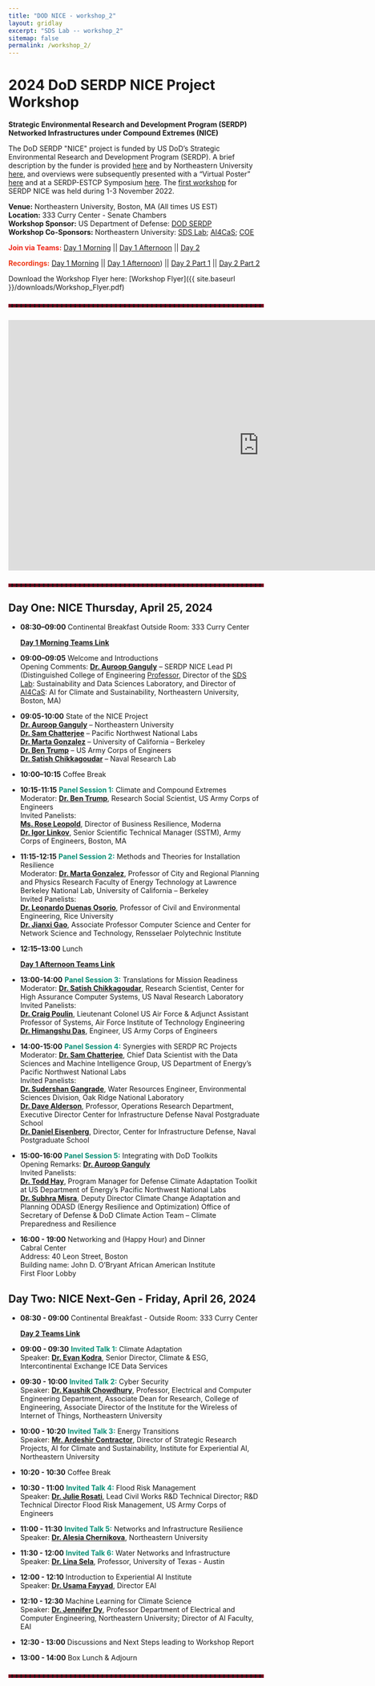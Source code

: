 ```yaml
---
title: "DOD NICE - workshop_2"
layout: gridlay
excerpt: "SDS Lab -- workshop_2"
sitemap: false
permalink: /workshop_2/
---
```

<!-- 
Jump to [US Patents](#us-patents) to see our Patents. -->

# 2024 DoD SERDP NICE Project Workshop

**Strategic Environmental Research and Development Program (SERDP)**  
**Networked Infrastructures under Compound Extremes (NICE)**

The DoD SERDP "NICE" project is funded by US DoD’s Strategic Environmental Research and Development Program (SERDP). A brief description by the funder is provided [here](https://serdp-estcp.org/projects/details/4fac77f3-2966-49c4-b3b5-a91593cec6a2) and by Northeastern University [here](https://coe.northeastern.edu/news/ganguly-to-lead-3m-serdp-grant-for-networked-infrastructures-under-compound-extremes/), and overviews were subsequently presented with a “Virtual Poster” [here](https://www.youtube.com/watch?v=BRsifIgUdHA) and at a SERDP-ESTCP Symposium [here](https://www.youtube.com/watch?v=_I4a2t24_88). The [first workshop](https://dodnice.github.io/workshop_1/) for SERDP NICE was held during 1-3 November 2022.

**Venue:** Northeastern University, Boston, MA (All times US EST)  
**Location:** 333 Curry Center - Senate Chambers  
**Workshop Sponsor:** US Department of Defense: [DOD SERDP](https://serdp-estcp.mil/projects/details/4fac77f3-2966-49c4-b3b5-a91593cec6a2)  
**Workshop Co-Sponsors:** Northeastern University: [SDS Lab](https://sdslab.io/); [AI4CaS](https://ai.northeastern.edu/ai-climate); [COE](https://coe.northeastern.edu/people/ganguly-auroop/)

<span style="color:#ef2618">**Join via Teams:**</span> [Day 1 Morning](https://teams.microsoft.com/dl/launcher/launcher.html?url=%2F_%23%2Fl%2Fmeetup-join%2F19%3Ameeting_NWFkYWI2YzMtNzRmMi00MDY3LTkzYjUtNjNkYzUwODY4Mzcz%40thread.v2%2F0%3Fcontext%3D%257b%2522Tid%2522%253a%2522a8eec281-aaa3-4dae-ac9b-9a398b9215e7%2522%252c%2522Oid%2522%253a%2522698bf87c-47b9-4c50-a96b-54897cab0f05%2522%257d%26anon%3Dtrue&type=meetup-join&deeplinkId=539b5584-649f-4216-a182-49bbfbdd5dbc&directDl=true&msLaunch=true&enableMobilePage=true&suppressPrompt=true) &#124;&#124; [Day 1 Afternoon](https://teams.microsoft.com/dl/launcher/launcher.html?url=%2F_%23%2Fl%2Fmeetup-join%2F19%3Ameeting_NGQ1YjUyODEtNDhkMC00MDg2LWEwNTQtY2YwZjYyNmQzY2Ri%40thread.v2%2F0%3Fcontext%3D%257b%2522Tid%2522%253a%2522a8eec281-aaa3-4dae-ac9b-9a398b9215e7%2522%252c%2522Oid%2522%253a%2522698bf87c-47b9-4c50-a96b-54897cab0f05%2522%257d%26anon%3Dtrue&type=meetup-join&deeplinkId=eeb413d4-80d6-4d8d-aaa2-5d01d974a66b&directDl=true&msLaunch=true&enableMobilePage=true&suppressPrompt=true) &#124;&#124; [Day 2](https://teams.microsoft.com/dl/launcher/launcher.html?url=%2F_%23%2Fl%2Fmeetup-join%2F19%3Ameeting_Y2ZkNmE4ODktZDY0OS00NmY0LTkzYTktYWFhNzlmZmU2MGVm%40thread.v2%2F0%3Fcontext%3D%257b%2522Tid%2522%253a%2522a8eec281-aaa3-4dae-ac9b-9a398b9215e7%2522%252c%2522Oid%2522%253a%2522698bf87c-47b9-4c50-a96b-54897cab0f05%2522%257d%26anon%3Dtrue&type=meetup-join&deeplinkId=e3369e3c-7ff5-49c5-a87b-e91af7369e50&directDl=true&msLaunch=true&enableMobilePage=true&suppressPrompt=true)

<span style="color:#ef3818">**Recordings:**</span> [Day 1 Morning](https://youtu.be/GagTw5NjvgM) &#124;&#124; [Day 1 Afternoon](https://youtu.be/qKP0Cj2wZw4)) &#124;&#124; [Day 2 Part 1](https://youtu.be/irgUd8bMm6w) &#124;&#124; [Day 2 Part 2](https://youtu.be/GagTw5NjvgM)

Download the Workshop Flyer here: [Workshop Flyer]({{ site.baseurl }}/downloads/Workshop_Flyer.pdf)

<hr style="border: 3px dashed #800020; width: 100%; margin: auto; margin-top: 5%; margin-bottom: 5%">

<iframe
  src="https://www.google.com/maps/d/embed?mid=14THWs9Gmtlt-_Q1wN0APHUrs0oVk3Fk"
  width="1000"
  height="500"
  style="border:0;"
  allowfullscreen=""
  loading="lazy">
</iframe>

<hr style="border: 3px dashed #800020; width: 100%; margin: auto; margin-top: 5%; margin-bottom: 5%">


## Day One: NICE Thursday, April 25, 2024

- **08:30–09:00** Continental Breakfast Outside Room: 333 Curry Center
  
  [**Day 1 Morning Teams Link**](https://teams.microsoft.com/dl/launcher/launcher.html?url=%2F_%23%2Fl%2Fmeetup-join%2F19%3Ameeting_NWFkYWI2YzMtNzRmMi00MDY3LTkzYjUtNjNkYzUwODY4Mzcz%40thread.v2%2F0%3Fcontext%3D%257b%2522Tid%2522%253a%2522a8eec281-aaa3-4dae-ac9b-9a398b9215e7%2522%252c%2522Oid%2522%253a%2522698bf87c-47b9-4c50-a96b-54897cab0f05%2522%257d%26anon%3Dtrue&type=meetup-join&deeplinkId=539b5584-649f-4216-a182-49bbfbdd5dbc&directDl=true&msLaunch=true&enableMobilePage=true&suppressPrompt=true)   

- **09:00–09:05** Welcome and Introductions  
  Opening Comments: [**Dr. Auroop Ganguly**](https://www.linkedin.com/in/auroop-ganguly-ab7ba34/) – SERDP NICE Lead PI  (Distinguished College of Engineering [Professor](https://coe.northeastern.edu/people/ganguly-auroop/), Director of the [SDS Lab](https://sdslab.io/): Sustainability and Data Sciences Laboratory, and Director of [AI4CaS](https://ai.northeastern.edu/ai-climate): AI for Climate and Sustainability, Northeastern University, Boston, MA)
  
- **09:05-10:00** State of the NICE Project  
  [**Dr. Auroop Ganguly**](https://www.linkedin.com/in/auroop-ganguly-ab7ba34/) – Northeastern University  
  [**Dr. Sam Chatterjee**](https://www.pnnl.gov/people/sam-chatterjee) – Pacific Northwest National Labs  
  [**Dr. Marta Gonzalez**](https://ced.berkeley.edu/people/marta-gonzalez) – University of California – Berkeley  
  [**Dr. Ben Trump**](https://www.linkedin.com/in/benjamin-trump-ba062523/) – US Army Corps of Engineers  
  [**Dr. Satish Chikkagoudar**](https://www.linkedin.com/in/satishchikkagoudar/) – Naval Research Lab
  
- **10:00–10:15** Coffee Break
  
- **10:15-11:15** <span style="color:#0a8f76">**Panel Session 1:**</span> Climate and Compound Extremes  
  Moderator: [**Dr. Ben Trump**](https://www.linkedin.com/in/benjamin-trump-ba062523/), Research Social Scientist, US Army Corps of Engineers  
  Invited Panelists:  
  [**Ms. Rose Leopold**](https://www.linkedin.com/in/roseleopold/), Director of Business Resilience, Moderna  
  [**Dr. Igor Linkov**](https://www.aiche.org/community/bio/dr-igor-linkov), Senior Scientific Technical Manager (SSTM), Army Corps of Engineers, Boston, MA

- **11:15-12:15** <span style="color:#0a8f76">**Panel Session 2:**</span> Methods and Theories for Installation Resilience  
  Moderator: [**Dr. Marta Gonzalez**](https://ced.berkeley.edu/people/marta-gonzalez), Professor of City and Regional Planning and Physics Research Faculty of Energy Technology at Lawrence Berkeley National Lab, University of California – Berkeley  
  Invited Panelists:  
  [**Dr. Leonardo Duenas Osorio**](https://profiles.rice.edu/faculty/leonardo-duenas-osorio), Professor of Civil and Environmental Engineering, Rice University  
  [**Dr. Jianxi Gao**](https://faculty.rpi.edu/jianxi-gao), Associate Professor Computer Science and Center for Network Science and Technology, Rensselaer Polytechnic Institute
  
- **12:15–13:00** Lunch
  
  [**Day 1 Afternoon Teams Link**](https://teams.microsoft.com/dl/launcher/launcher.html?url=%2F_%23%2Fl%2Fmeetup-join%2F19%3Ameeting_NGQ1YjUyODEtNDhkMC00MDg2LWEwNTQtY2YwZjYyNmQzY2Ri%40thread.v2%2F0%3Fcontext%3D%257b%2522Tid%2522%253a%2522a8eec281-aaa3-4dae-ac9b-9a398b9215e7%2522%252c%2522Oid%2522%253a%2522698bf87c-47b9-4c50-a96b-54897cab0f05%2522%257d%26anon%3Dtrue&type=meetup-join&deeplinkId=eeb413d4-80d6-4d8d-aaa2-5d01d974a66b&directDl=true&msLaunch=true&enableMobilePage=true&suppressPrompt=true)
  
- **13:00-14:00** <span style="color:#0a8f76">**Panel Session 3:**</span> Translations for Mission Readiness  
  Moderator: [**Dr. Satish Chikkagoudar**](https://www.linkedin.com/in/satishchikkagoudar/), Research Scientist, Center for High Assurance Computer Systems, US Naval Research Laboratory  
  Invited Panelists:  
  [**Dr. Craig Poulin**](https://www.afit.edu/BIOS/bio.cfm?facID=2013), Lieutenant Colonel US Air Force & Adjunct Assistant Professor of Systems, Air Force Institute of Technology Engineering  
  [**Dr. Himangshu Das**](https://www.linkedin.com/in/himangshu-das-22254023a/), Engineer, US Army Corps of Engineers
  
- **14:00-15:00** <span style="color:#0a8f76">**Panel Session 4:**</span> Synergies with SERDP RC Projects  
  Moderator: [**Dr. Sam Chatterjee**](https://www.pnnl.gov/people/sam-chatterjee), Chief Data Scientist with the Data Sciences and Machine Intelligence Group, US Department of Energy’s Pacific Northwest National Labs  
  Invited Panelists:  
  [**Dr. Sudershan Gangrade**](https://www.ornl.gov/staff-profile/sudershan-gangrade), Water Resources Engineer, Environmental Sciences Division, Oak Ridge National Laboratory  
  [**Dr. Dave Alderson**](https://faculty.nps.edu/dlalders/), Professor, Operations Research Department, Executive Director Center for Infrastructure Defense Naval Postgraduate School  
  [**Dr. Daniel Eisenberg**](https://ph.ucla.edu/about/faculty-staff-directory/daniel-eisenberg), Director, Center for Infrastructure Defense, Naval Postgraduate School
  
- **15:00-16:00** <span style="color:#0a8f76">**Panel Session 5:**</span> Integrating with DoD Toolkits  
  Opening Remarks: [**Dr. Auroop Ganguly**](https://www.linkedin.com/in/auroop-ganguly-ab7ba34/)  
  Invited Panelists:  
  [**Dr. Todd Hay**](https://www.pnnl.gov/people/todd-hay), Program Manager for Defense Climate Adaptation Toolkit at US Department of Energy’s Pacific Northwest National Labs  
  [**Dr. Subhra Misra**](https://www.linkedin.com/in/shubhra-misra-0b75a7213/), Deputy Director Climate Change Adaptation and Planning ODASD (Energy Resilience and Optimization) Office of Secretary of Defense & DoD Climate Action Team – Climate Preparedness and Resilience

- **16:00 - 19:00** Networking and (Happy Hour) and Dinner  
  Cabral Center  
  Address: 40 Leon Street, Boston  
  Building name: John D. O’Bryant African American Institute  
  First Floor Lobby

## Day Two: NICE Next-Gen - Friday, April 26, 2024

- **08:30 - 09:00** Continental Breakfast - Outside Room: 333 Curry Center
  
  [**Day 2 Teams Link**](https://teams.microsoft.com/dl/launcher/launcher.html?url=%2F_%23%2Fl%2Fmeetup-join%2F19%3Ameeting_Y2ZkNmE4ODktZDY0OS00NmY0LTkzYTktYWFhNzlmZmU2MGVm%40thread.v2%2F0%3Fcontext%3D%257b%2522Tid%2522%253a%2522a8eec281-aaa3-4dae-ac9b-9a398b9215e7%2522%252c%2522Oid%2522%253a%2522698bf87c-47b9-4c50-a96b-54897cab0f05%2522%257d%26anon%3Dtrue&type=meetup-join&deeplinkId=e3369e3c-7ff5-49c5-a87b-e91af7369e50&directDl=true&msLaunch=true&enableMobilePage=true&suppressPrompt=true)


- **09:00 - 09:30** <span style="color:#0a8f76">**Invited Talk 1:**</span> Climate Adaptation  
  Speaker: [**Dr. Evan Kodra**](https://www.linkedin.com/in/evan-kodra-43bb0023/), Senior Director, Climate & ESG, Intercontinental Exchange ICE Data Services

- **09:30 - 10:00** <span style="color:#0a8f76">**Invited Talk 2:**</span> Cyber Security  
  Speaker: [**Dr. Kaushik Chowdhury**](https://coe.northeastern.edu/people/chowdhury-kaushik/), Professor, Electrical and Computer Engineering Department, Associate Dean for Research, College of Engineering, Associate Director of the Institute for the Wireless of Internet of Things, Northeastern University

- **10:00 - 10:20** <span style="color:#0a8f76">**Invited Talk 3:**</span> Energy Transitions  
  Speaker: [**Mr. Ardeshir Contractor**](https://www.linkedin.com/in/ardeshir-contractor-457487/), Director of Strategic Research Projects, AI for Climate and Sustainability, Institute for Experiential AI, Northeastern University

- **10:20 - 10:30** Coffee Break

- **10:30 - 11:00** <span style="color:#0a8f76">**Invited Talk 4:**</span> Flood Risk Management  
  Speaker: [**Dr. Julie Rosati**](https://www.linkedin.com/in/julie-rosati-5a072413/), Lead Civil Works R&D Technical Director; R&D Technical Director Flood Risk Management, US Army Corps of Engineers

- **11:00 - 11:30** <span style="color:#0a8f76">**Invited Talk 5:**</span> Networks and Infrastructure Resilience  
  Speaker: [**Dr. Alesia Chernikova**](https://www.khoury.northeastern.edu/people/alesia-chernikova/), Northeastern University

- **11:30 - 12:00** <span style="color:#0a8f76">**Invited Talk 6:**</span> Water Networks and Infrastructure  
  Speaker: [**Dr. Lina Sela**](https://sites.utexas.edu/selalina/), Professor, University of Texas - Austin

- **12:00 - 12:10** Introduction to Experiential AI Institute  
  Speaker: [**Dr. Usama Fayyad**](https://www.linkedin.com/in/ufayyad/), Director EAI

- **12:10 - 12:30** Machine Learning for Climate Science  
  Speaker: [**Dr. Jennifer Dy**](https://ece.northeastern.edu/fac-ece/jdy/), Professor Department of Electrical and Computer Engineering, Northeastern University; Director of AI Faculty, EAI

- **12:30 - 13:00** Discussions and Next Steps leading to Workshop Report

- **13:00 - 14:00** Box Lunch & Adjourn

<hr style="border: 3px dashed #800020; width: 100%; margin: auto; margin-top: 5%; margin-bottom: 5%">
